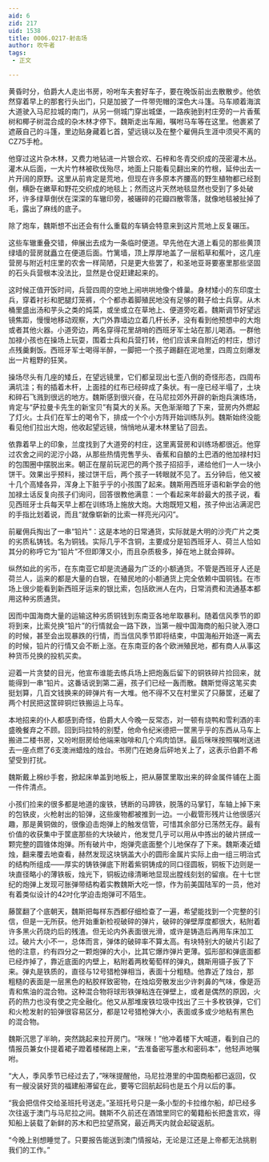 ```yaml
---
aid: 6
zid: 217
uid: 1538
title: 0006.0217-射击场
author: 吹牛者
tags: 
 - 正文

---
```




  黄昏时分，伯爵大人走出书房，吩咐车夫套好车子，要在晚饭前出去散散步。他依然穿着早上的那套行头出门，只是加披了一件带兜帽的深色大斗篷。马车顺着海滨大道驶入马尼拉城的南门，从另一侧城门穿出城堡，一路疾驰到村庄旁的一片香蕉树和椰子树混合成的杂木林才停下。魏斯走出车厢，嘱咐马车等在这里。他裹紧了遮蔽自己的斗篷，里边贴身藏着匕首，望远镜以及在整个雇佣兵生涯中须臾不离的CZ75手枪。

  他穿过这片杂木林，又费力地钻进一片银合欢、石梓和冬青交织成的茂密灌木丛。灌木从后面，一大片竹林被砍伐殆尽，地面上只能看见翻出来的竹根，延仲出去一片开阔的原野。这里从前肯定是荒地，但现在许多原本齐腰高的野生植物都已经割倒，横卧在嫩草和野花交织成的地毯上；然而这片天然地毯显然也受到了多处破坏，许多绿草倒伏在深深的车辙印旁，被碾碎的花瓣四散零落，就像地毯被扯掉了毛，露出了麻线的底子。

  除了炮车，魏斯想不出还会有什么重载的车辆会特意来到这片荒地上反复碾压。

  这些车辙重叠交错，伸展出去成为一条临时便道。早先他在大道上看见的那些黄顶绿墙的营房就矗立在便道后面。竹篱墙，顶上厚厚地盖了一层稻草和蕉叶，这几座营房与附近村庄里的农舍一样简陋，只是更大些罢了，和圣地亚哥要塞里那些坚固的石头兵营根本没法比，显然是仓促赶建起来的。

  这时候正值开饭时间，兵营四周的空地上闹哄哄地像个蜂巢。身材矮小的东印度士兵，穿着衬衫和肥腿灯笼裤，个个都赤着脚殖民地没有足够的鞋子给士兵穿。从木桶里盛出汤和芋头之类的炖菜，或坐或立在草地上、便道旁吃着。魏斯调节好望远镜焦距，慢慢地移动观察，大门外靠墙边立着几杆长矛，没有看到他预想中的大炮或者其他火器。小道旁边，两名穿得花里胡哨的西班牙军士站在那儿喝酒。一群他加禄小孩也在操场上玩耍，围着士兵和兵营打转，他们应该来自附近的村庄，想讨点残羹剩饭。西班牙军士喝得半醉，一脚把一个孩子踢翻在泥地里，四周立刻爆发出一片粗野的狂笑。

  操场尽头有几座的矮丘，在望远镜里，它们都呈现出七歪八倒的奇怪形态，四周布满坑洼；有的插着木杆，上面挂的红布已经碎成了条状。有一座已经半塌了，土块和碎石飞溅到很远的地方。魏斯感到很兴奋，在马尼拉郊外开辟的新炮兵演练场，肯定与“萨拉曼卡先生的新宝贝”有莫大的关系。天色渐渐暗了下来，营房内外燃起了灯火。士兵们在军士的喝令下，排成一个个小方阵开始训练队列。魏斯始终没能看见他们拉出大炮，他收起望远镜，悄悄地从灌木林里钻了回去。

  依靠着早上的印象，兰度找到了大道旁的村庄，这里离营房和训练场都很近。他穿过农舍之间的泥泞小路，从那些热情兜售芋头、香蕉和自酿的土巴酒的他加禄村妇的包围圈中摆脱出来。朝正在屋前玩泥巴的两个孩子招招手，递给他们一人一块小饼干。效果出乎预料，接过饼干后，两个孩子一转眼就不见了。五分钟后，他又被十几个高矮各异，浑身上下脏乎乎的小孩围了起来。魏斯用西班牙语和新学会的他加禄土话反复向孩子们询问，回答很教他满意：一个看起来年龄最大的孩子说，看见西班牙士兵每天早上都在训练场上施放大炮。大炮既短又粗，孩子仲出沾满泥巴的手指比划着说，而且“就像崭新的比索一样亮光闪闪”。

  前雇佣兵掏出了一串“铅片”：这是本地的日常通货，实际就是大明的沙壳广片之类的劣质私铸钱。名为铜钱。实际几乎不含铜，主要成分是铅西班牙人、荷兰人恰如其分的称呼它为“铅片”不但即薄又小，而且杂质极多，掉在地上就会摔碎。

  纵然如此的劣币，在东南亚它却是流通最为广泛的小额通货。不管是西班牙人还是荷兰人，运来的都是大量的白银，在殖民地的小额通货上完全依赖中国铜钱。在市场上很少能看到新西班牙运来的银比索，包括欧洲人在内，日常消费和流通基本都用这种劣质通货。

  因而中国海商大量的运输这种劣质铜钱到东南亚各地牟取暴利。随着信风季节的即将到来，比索兑换“铅片”的行情就会一路下跌，当第一艘中国海商的船只驶入港口的时候，甚至会出现暴跌的行情，而当信风季节即将结束，中国海船开始逐一离去的时候，铅片的行情又会不断上涨。在东南亚的各个欧洲殖民地，都有商人从事这种货币兑换的投机买卖。

  迎着一片贪婪的目光，他宣布谁能去练兵场上把炮轰后留下的铜铁碎片捡回来，就能得到一串“铅片。这番话说到第二遍，孩子们已经一轰而散。魏斯觉得这笔买卖挺划算，几百文钱换来的碎弹片有一大堆。他不得不又在村里买了只藤筐，还雇了两个村民把这筐碎铜烂铁搬运上马车。

  本地招来的仆人都感到奇怪，伯爵大人今晚一反常态，对一顿有烧鸭和雪利酒的丰盛晚餐弃之不顾。回到玛拉特的别墅，他命令纪米德把一筐黑乎乎的东西从马车上搬进二楼书房，又吩咐厨房给他端来咖啡和几个鸡肉馅饼。最后咪咪按照嘱咐送进去一座点燃了6支澳洲蜡烛的烛台。书房门在她身后砰地关上了，这表示伯爵不希望受到打扰。

  魏斯戴上棉纱手套，掀起床单盖到地板上，把从藤筐里取出来的碎金属件铺在上面一件件清点。

  小孩们捡来的很多都是地道的废铁，锈断的马蹄铁，脱落的马掌钉，车轴上掉下来的包铁皮，火枪射出的铅弹，这些废物都被推到一边。一小截管形残片让他很感兴趣，那是黄铜做的，很像迫击炮弹上的触发信管，可惜其余部分已荡然无存。最有价值的收获集中于筐底那些的大块破片，他发觉几乎可以用从中拣出的破片拼成一颗完整的圆锥体炮弹。所有破片中，炮弹壳底面整个儿地保存了下来。魏斯凑近蜡烛，翻来覆去地查看，赫然发现这块锅盖大小的圆形金属片实际上由一组三明治式的结构所组成――厚实的铸铁弹底下附着紫铜铸成的同口径圆板，铜板下边则是一块直径略小的薄铁板，烛光下，铜板边缘清晰地显现出膛线刻划的留痕。在十七世纪的炮弹上发现可胀弹带结构着实教魏斯大吃一惊，作为前美国陆军的一员，他对有着类似设计的42吋化学迫击炮弹可不陌生。

  藤筐翻了个底朝天，魏斯把每样东西都仔细检查了一遍，希望能找到一个完整的引信，但是一无所获。他开始重新检视破碎的弹片，破碎的弹壁厚度都很大，粘附着许多黑火药烧灼后的残渣。但无论内外表面很光滑，或许是铸造后再用车床加工过。破片大小不一，总体而言，弹体的破碎率不算太高。有块特别大的破片引起了他的注意，约有四分之一颗炮弹的大小，比其它爆炸弹片更薄。弧形部和弹底面都已经炸掉了，靠近底面的内壁上，粘附着两枚葡萄样的弹丸，魏斯用镊子扳了下来。弹丸是铁质的，直径与12号猎枪弹相当，表面十分粗糙。他靠近了烛台，那粗糙的表面是一层黑色的粘胶样致密物，在烛焰旁散发出少许刺鼻的气味，像是沥青和焦油的混合物。这种混合物将球形铁弹粘连在弹壁上，或者是偶然的原因，火药的热力也没有使之完全融化。他又从那堆废铁垃圾中找出了三十多枚铁弹，它们和火枪发射的铅弹很容易区分，都是12号猎枪弹大小，表面或多或少地粘有黑色的混合物。

  魏斯沉思了半晌，突然跳起来拉开房门。“咪咪！”他冲着楼下大喊道，看到自己的情报员兼女仆提着裙子蹬着楼梯跑上来，“去准备密写墨水和密码本”，他轻声地嘱咐。

  “大人，季风季节已经过去了，”咪咪提醒他，马尼拉港里的中国商船都已返回，仅有一艘没装好货的福建船滞留在此，要等它回航起码也是五个月以后的事。

  “我会把信件交给圣班托号送走。”圣班托号只是一条小型的卡拉维尔船，却已经多次往返于澳门与马尼拉之间。魏斯不久前还在酒馆里同它的葡籍船长把盏言欢，得知船上装载了新鲜的苏木和巴拉望燕窝，最近两天内就会起碇返航。

  “今晚上别想睡觉了。只要报告能送到澳门情报站，无论是江还是上帝都无法挑剔我们的工作。”



